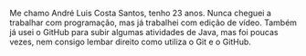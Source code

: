Me chamo André Luis Costa Santos, tenho 23 anos. Nunca cheguei a trabalhar com programação, mas já trabalhei com edição de vídeo. Também já usei o GitHub para subir algumas atividades de Java, mas foi poucas vezes, nem consigo lembar direito como utiliza o Git e o GitHub.
